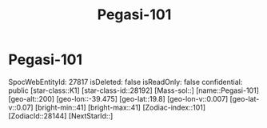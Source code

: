 ﻿---
title: "Pegasi-101"
location: [19.8,-39.475,200]
type: Station
tags:
- astro/Star

---

# Pegasi-101

SpocWebEntityId: 27817
isDeleted: false
isReadOnly: false
confidential: public
[star-class::K1]
[star-class-id::28192]
[Mass-sol::]
[name::Pegasi-101]
[geo-alt::200]
[geo-lon::-39.475]
[geo-lat::19.8]
[geo-lon-v::0.007]
[geo-lat-v::0.07]
[bright-min::41]
[bright-max::41]
[Zodiac-index::101]
[ZodiacId::28144]
[NextStarId::]

